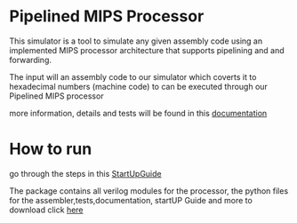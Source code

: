 # Pipelined MIPS Processor
This simulator is a tool to simulate any given assembly code using an implemented MIPS processor architecture that supports pipelining and and forwarding.

The input will an assembly code to our simulator which coverts it to hexadecimal numbers (machine code) to can be executed through our Pipelined MIPS processor

more information, details and tests will be found in this [documentation](https://github.com/BeshoyAnwar/Pipelined-MIPS-Processor/raw/master/PipelinedMIPSDocumentation.pdf)
# How to run
go through the steps in this [StartUpGuide](https://github.com/BeshoyAnwar/Pipelined-MIPS-Processor/raw/master/MIPS-simulator-StartUPGuide.pdf)


The package contains all verilog modules for the processor, the python files for the assembler,tests,documentation, startUP Guide and more to download click [here](https://github.com/BeshoyAnwar/Pipelined-MIPS-Processor/raw/master/pipelined-MIPS-Processor.rar)
